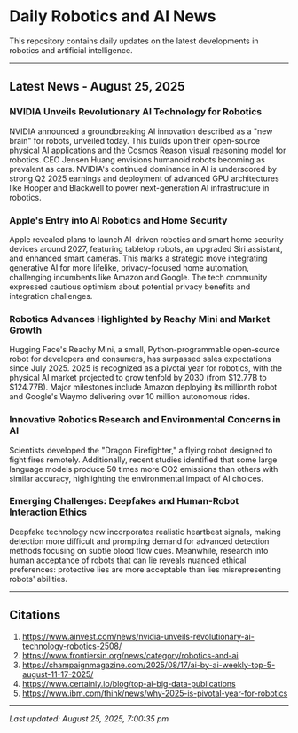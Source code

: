 # Daily Robotics and AI News

This repository contains daily updates on the latest developments in robotics and artificial intelligence.

---

## Latest News - August 25, 2025

### NVIDIA Unveils Revolutionary AI Technology for Robotics
NVIDIA announced a groundbreaking AI innovation described as a "new brain" for robots, unveiled today. This builds upon their open-source physical AI applications and the Cosmos Reason visual reasoning model for robotics. CEO Jensen Huang envisions humanoid robots becoming as prevalent as cars. NVIDIA's continued dominance in AI is underscored by strong Q2 2025 earnings and deployment of advanced GPU architectures like Hopper and Blackwell to power next-generation AI infrastructure in robotics.

### Apple's Entry into AI Robotics and Home Security
Apple revealed plans to launch AI-driven robotics and smart home security devices around 2027, featuring tabletop robots, an upgraded Siri assistant, and enhanced smart cameras. This marks a strategic move integrating generative AI for more lifelike, privacy-focused home automation, challenging incumbents like Amazon and Google. The tech community expressed cautious optimism about potential privacy benefits and integration challenges.

### Robotics Advances Highlighted by Reachy Mini and Market Growth
Hugging Face's Reachy Mini, a small, Python-programmable open-source robot for developers and consumers, has surpassed sales expectations since July 2025. 2025 is recognized as a pivotal year for robotics, with the physical AI market projected to grow tenfold by 2030 (from $12.77B to $124.77B). Major milestones include Amazon deploying its millionth robot and Google's Waymo delivering over 10 million autonomous rides.

### Innovative Robotics Research and Environmental Concerns in AI
Scientists developed the "Dragon Firefighter," a flying robot designed to fight fires remotely. Additionally, recent studies identified that some large language models produce 50 times more CO2 emissions than others with similar accuracy, highlighting the environmental impact of AI choices.

### Emerging Challenges: Deepfakes and Human-Robot Interaction Ethics
Deepfake technology now incorporates realistic heartbeat signals, making detection more difficult and prompting demand for advanced detection methods focusing on subtle blood flow cues. Meanwhile, research into human acceptance of robots that can lie reveals nuanced ethical preferences: protective lies are more acceptable than lies misrepresenting robots' abilities.

---

## Citations
1. https://www.ainvest.com/news/nvidia-unveils-revolutionary-ai-technology-robotics-2508/
2. https://www.frontiersin.org/news/category/robotics-and-ai
3. https://champaignmagazine.com/2025/08/17/ai-by-ai-weekly-top-5-august-11-17-2025/
4. https://www.certainly.io/blog/top-ai-big-data-publications
5. https://www.ibm.com/think/news/why-2025-is-pivotal-year-for-robotics

---

*Last updated: August 25, 2025, 7:00:35 pm*